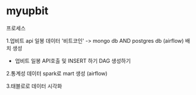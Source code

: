 # myupbit

프로세스

1.업비트 api 일봉 데이터 '비트코인'
         -> mongo db AND postgres db
             (airflow) 배치 생성

- 업비트 일봉 API호출 및 INSERT 하기 DAG 생성하기

2.통계성 데이터 spark로 mart 생성 (airflow)

3.태블로로 데이터 시각화